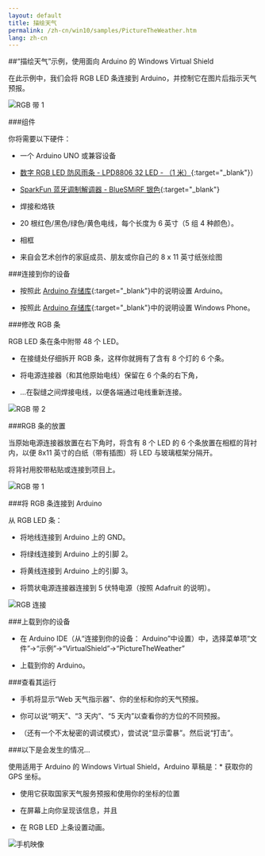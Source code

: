 ```yaml
---
layout: default
title: 描绘天气
permalink: /zh-cn/win10/samples/PictureTheWeather.htm
lang: zh-cn
---
```


##“描绘天气”示例，使用面向 Arduino 的 Windows Virtual Shield

在此示例中，我们会将 RGB LED 条连接到 Arduino，并控制它在图片后指示天气预报。

![RGB 带 1]({{site.baseurl}}/Resources/images/RGBSTRIP/rgbstrip_split1.JPG)

###组件

你将需要以下硬件：

* 一个 Arduino UNO 或兼容设备

* [数字 RGB LED 防风雨条 - LPD8806 32 LED - （1 米）](http://www.adafruit.com/products/306){:target="_blank"}）

* [SparkFun 蓝牙调制解调器 - BlueSMiRF 银色](https://www.sparkfun.com/products/12577){:target="_blank"}

* 焊接和烙铁

* 20 根红色/黑色/绿色/黄色电线，每个长度为 6 英寸（5 组 4 种颜色）。

* 相框

* 来自会艺术创作的家庭成员、朋友或你自己的 8 x 11 英寸纸张绘图

###连接到你的设备

* 按照此 [Arduino 存储库](https://github.com/ms-iot/virtual-shields-arduino){:target="_blank"}中的说明设置 Arduino。

* 按照此 [Arduino 存储库](https://github.com/ms-iot/virtual-shields-universal){:target="_blank"}中的说明设置 Windows Phone。

###修改 RGB 条

RGB LED 条在条中附带 48 个 LED。

* 在接缝处仔细拆开 RGB 条，这样你就拥有了含有 8 个灯的 6 个条。

* 将电源连接器（和其他原始电线）保留在 6 个条的右下角，

* ...在裂缝之间焊接电线，以便各端通过电线重新连接。

![RGB 带 2]({{site.baseurl}}/Resources/images/RGBSTRIP/rgbstrip_split2.JPG)

###RGB 条的放置

当原始电源连接器放置在右下角时，将含有 8 个 LED 的 6 个条放置在相框的背衬内，以便 8x11 英寸的白纸（带有插图）将 LED 与玻璃框架分隔开。

将背衬用胶带粘贴或连接到项目上。

![RGB 带 1]({{site.baseurl}}/Resources/images/RGBSTRIP/rgbstrip_split1.JPG)

###将 RGB 条连接到 Arduino

从 RGB LED 条：

* 将地线连接到 Arduino 上的 GND。

* 将绿线连接到 Arduino 上的引脚 2。

* 将黄线连接到 Arduino 上的引脚 3。

* 将筒状电源连接器连接到 5 伏特电源（按照 Adafruit 的说明）。

![RGB 连接]({{site.baseurl}}/Resources/images/RGBSTRIP/rgbconnect.JPG)

###上载到你的设备

* 在 Arduino IDE（从“连接到你的设备： Arduino”中设置）中，选择菜单项“文件”-\>“示例”-\>“VirtualShield”-\>“PictureTheWeather”

* 上载到你的 Arduino。

###查看其运行

* 手机将显示“Web 天气指示器”、你的坐标和你的天气预报。

* 你可以说“明天”、“3 天内”、“5 天内”以查看你的方位的不同预报。

* （还有一个不太秘密的调试模式），尝试说“显示雷暴”。然后说“打击”。

###以下是会发生的情况...

使用适用于 Arduino 的 Windows Virtual Shield，Arduino 草稿是：\* 获取你的 GPS 坐标。

* 使用它获取国家天气服务预报和使用你的坐标的位置

* 在屏幕上向你呈现该信息，并且

* 在 RGB LED 上条设置动画。

![手机映像]({{site.baseurl}}/Resources/images/RGBSTRIP/Phone.JPG)
